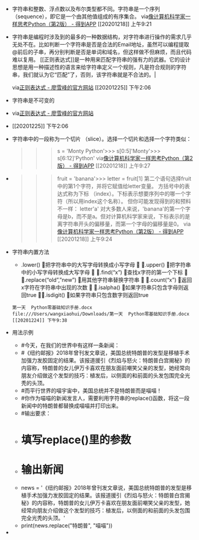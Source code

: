 - 字符串和整数、浮点数以及布尔类型都不同。字符串是一个序列
  （sequence），即它是一个由其他值组成的有序集合。
  via[像计算机科学家一样思考Python（第2版） - 得到APP](https://www.dedao.cn/reader?id=bBVDEXGGLn7eB51b8NjVRqDoQJPMk3aXaJWadYrXmAxE4Ov92lgzK6ZypxLqdQjp)
  [[20201218]] 上午9:21
- 字符串是编程时涉及到的最多的一种数据结构，对字符串进行操作的需求几乎无处不在。比如判断一个字符串是否是合法的Email地址，虽然可以编程提取@前后的子串，再分别判断是否是单词和域名，但这样做不但麻烦，而且代码难以复用。
  [[正则表达式]]是一种用来匹配字符串的强有力的武器。它的设计思想是用一种描述性的语言来给字符串定义一个规则，凡是符合规则的字符串，我们就认为它“匹配”了，否则，该字符串就是不合法的。|
  
  via[正则表达式 - 廖雪峰的官方网站](https://www.liaoxuefeng.com/wiki/1016959663602400/1017639890281664)
  [[20201225]] 下午2:06
- 字符串是不可变的
- via[正则表达式 - 廖雪峰的官方网站](https://www.liaoxuefeng.com/wiki/1016959663602400/1017639890281664)
- [[20201225]] 下午2:06
- 字符串中的一段称为一个切片
  （slice）。选择一个切片和选择一个字符类似：
  >>> s = 'Monty Python'>>> s[0:5]'Monty'>>> s[6:12]'Python'
  via[像计算机科学家一样思考Python（第2版） - 得到APP](https://www.dedao.cn/reader?id=bBVDEXGGLn7eB51b8NjVRqDoQJPMk3aXaJWadYrXmAxE4Ov92lgzK6ZypxLqdQjp)
  [[20201218]] 上午9:27
- >>> fruit = 'banana'>>> letter = fruit[1]
  第二个语句选择fruit中的第1个字符，并将它赋值给letter变量。
  方括号中的表达式称为下标
  （index）。下标表示想要序列中的哪一个字符（所以用index这个名称）。
  但你可能发现得到的和预料不一样：
  >>> letter'a'
  对大多数人来说，'banana'的第一个字母是b，而不是a。但对计算机科学家来说，下标表示的是离字符串开头的偏移量，而第一个字母的偏移量是0。
  via[像计算机科学家一样思考Python（第2版） - 得到APP](https://www.dedao.cn/reader?id=bBVDEXGGLn7eB51b8NjVRqDoQJPMk3aXaJWadYrXmAxE4Ov92lgzK6ZypxLqdQjp)
  [[20201218]] 上午9:24
- 字符串内置方法
    -  .lower()
      把字符串中的大写字母转换成小写字母
      
      .upper()
      把字符串中的小写字母转换成大写字母
      
      .find(“x”)
      查找x字符的第一个下标
      
      .replace(“old”,”new”)
      用其他字符串替换字符串
      
      .count(“x”)
      返回x字符在字符串中出现的次数
      
      .isalpha()
      如果字符串只包含字母则返回true
      
      .isdigit()
      如果字符串只包含数字则返回true
      
      第一天  Python零基础知识手册.docx
      file:///Users/wangxiaohui/Downloads/第一天  Python零基础知识手册.docx
      [[20201224]] 下午9:38
- 用法示例
    - #今天，在我们的世界中有这样一条新闻：
    - #《纽约邮报》2018年曾刊发文章说，美国总统特朗普的发型是移植手术加强力发胶固定的结果。该报道援引《烈焰与怒火：特朗普白宫揭秘》的内容称，特朗普的女儿伊万卡喜欢在朋友面前嘲笑父亲的发型，她经常向朋友介绍做这个发型的技巧：植发后，以侧面的和前面的头发包围完全光秃的头顶。
    - #而平行世界的喵宇宙中，美国总统并不是特朗普而是喵喵！
    - #你作为喵喵的新闻发言人，需要利用字符串的replace()函数，将这一段新闻中的特朗普都替换成喵喵并打印出来。
    - #输出要求：
    - # 填写replace()里的参数
    - # 输出新闻
    - news
      = '《纽约邮报》2018年曾刊发文章说，美国总统特朗普的发型是移植手术加强力发胶固定的结果。该报道援引《烈焰与怒火：特朗普白宫揭秘》的内容称，特朗普的女儿伊万卡喜欢在朋友面前嘲笑父亲的发型，她经常向朋友介绍做这个发型的技巧：植发后，以侧面的和前面的头发包围完全光秃的头顶。'
    - print(news.replace("特朗普",
      "喵喵"))
- 
